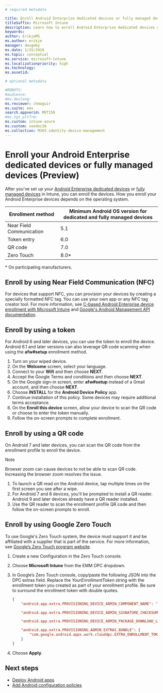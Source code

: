 ```yaml
---
# required metadata

title: Enroll Android Enterprise dedicated devices or fully managed devices in Intune
titleSuffix: Microsoft Intune
description: Learn how to enroll Android Enterprise dedicated devices or fully managed devices in Intune.
keywords:
author: ErikjeMS
ms.author: erikje
manager: dougeby
ms.date: 1/15/2018
ms.topic: conceptual
ms.service: microsoft-intune
ms.localizationpriority: high
ms.technology:
ms.assetid:

# optional metadata

#ROBOTS:
#audience:
#ms.devlang:
ms.reviewer: chmaguir
ms.suite: ems
search.appverid: MET150
#ms.tgt_pltfrm:
ms.custom: intune-azure
ms.custom: seodec18
ms.collection: M365-identity-device-management
---
```


# Enroll your Android Enterprise dedicated devices or fully managed devices (Preview)

After you've set up your [Android Enterprise dedicated devices](android-kiosk-enroll.md) or [fully managed devices](android-fully-managed-enroll.md) in Intune, you can enroll the devices. How you enroll your Android Enterprise devices depends on the operating system.

| Enrollment method | Minimum Android OS version for dedicated and fully managed devices |
| ----- | ----- |
| Near Field Communication | 5.1 |
| Token entry | 6.0 |
| QR code | 7.0 |
| Zero Touch  | 8.0\* |

\* On participating manufacturers.

## Enroll by using Near Field Communication (NFC)

For devices that support NFC, you can provision your devices by creating a specially formatted NFC tag. You can use your own app or any NFC tag creator tool. For more information, see [C-based Android Enterprise device enrollment with Microsoft Intune](https://blogs.technet.microsoft.com/cbernier/2018/10/15/nfc-based-android-enterprise-device-enrollment-with-microsoft-intune/) and [Google's Android Management API documentation](https://developers.google.com/android/management/provision-device#nfc_method).

## Enroll by using a token

For Android 6 and later devices, you can use the token to enroll the device. Android 6.1 and later versions can also leverage QR code scanning when using the **afw#setup** enrollment method.

1. Turn on your wiped device.
2. On the **Welcome** screen, select your language.
3. Connect to your **Wifi** and then choose **NEXT**.
4. Accept the Google Terms and conditions and then choose **NEXT**.
5. On the Google sign-in screen, enter **afw#setup** instead of a Gmail account, and then choose **NEXT**.
6. Choose **INSTALL** for the **Android Device Policy** app.
7. Continue installation of this policy.  Some devices may require additional terms acceptance.
8. On the **Enroll this device** screen, allow your device to scan the QR code or choose to enter the token manually.
9. Follow the on-screen prompts to complete enrollment.

## Enroll by using a QR code

On Android 7 and later devices, you can scan the QR code from the enrollment profile to enroll the device.

> [!Note]
> Browser zoom can cause devices to not be able to scan QR code. Increasing the browser zoom resolves the issue.

1. To launch a QR read on the Android device, tap multiple times on the first screen you see after a wipe.
2. For Android 7 and 8 devices, you'll be prompted to install a QR reader. Android 9 and later devices already have a QR reader installed.
3. Use the QR reader to scan the enrollment profile QR code and then follow the on-screen prompts to enroll.

## Enroll by using Google Zero Touch

To use Google's Zero Touch system, the device must support it and be affiliated with a supplier that is part of the service.  For more information, see [Google’s Zero Touch program website](https://www.android.com/enterprise/management/zero-touch/).

1. Create a new Configuration in the Zero Touch console.
2. Choose **Microsoft Intune** from the EMM DPC dropdown.
3. In Google’s Zero Touch console, copy/paste the following JSON into the DPC extras field. Replace the *YourEnrollmentToken* string with the enrollment token you created as part of your enrollment profile. Be sure to surround the enrollment token with double quotes.

    ```json
    {
        "android.app.extra.PROVISIONING_DEVICE_ADMIN_COMPONENT_NAME": "com.google.android.apps.work.clouddpc/.receivers.CloudDeviceAdminReceiver",

        "android.app.extra.PROVISIONING_DEVICE_ADMIN_SIGNATURE_CHECKSUM": "I5YvS0O5hXY46mb01BlRjq4oJJGs2kuUcHvVkAPEXlg",

        "android.app.extra.PROVISIONING_DEVICE_ADMIN_PACKAGE_DOWNLOAD_LOCATION": "https://play.google.com/managed/downloadManagingApp?identifier=setup",

        "android.app.extra.PROVISIONING_ADMIN_EXTRAS_BUNDLE": {
            "com.google.android.apps.work.clouddpc.EXTRA_ENROLLMENT_TOKEN": "YourEnrollmentToken"
        }
    }
    ```

4. Choose **Apply**.


## Next steps
- [Deploy Android apps](apps-deploy.md)
- [Add Android configuration policies](device-profiles.md)

